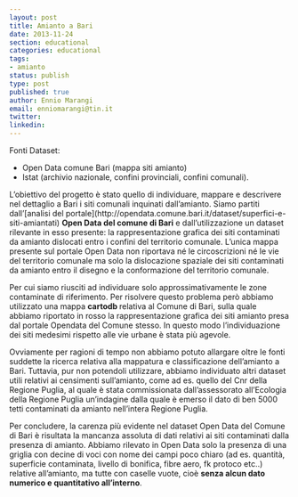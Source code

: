 ```yaml
---
layout: post
title: Amianto a Bari
date: 2013-11-24
section: educational
categories: educational
tags:
- amianto
status: publish
type: post
published: true
author: Ennio Marangi
email: enniomarangi@tin.it
twitter:
linkedin:
---
```


<script src="https://gist.github.com/cortesimone/7626516.js"></script>

Fonti Dataset:
<ul>
	<li>Open Data comune Bari (mappa siti amianto)</li>
	<li>Istat (archivio nazionale, confini provinciali, confini comunali).</li>
</ul>
L’obiettivo del progetto è stato quello di individuare, mappare e descrivere nel dettaglio a Bari i siti comunali inquinati dall’amianto. Siamo partiti dall’[analisi del portale](http://opendata.comune.bari.it/dataset/superfici-e-siti-amiantati) <b>Open Data del comune di Bari</b> e dall’utilizzazione un dataset rilevante in esso presente: la rappresentazione grafica dei siti contaminati da amianto dislocati entro i confini del territorio comunale. L’unica mappa presente sul portale Open Data non riportava né le circoscrizioni né le vie del territorio comunale ma solo la dislocazione spaziale dei siti contaminati da amianto entro il disegno e la conformazione del territorio comunale.

<!--more-->

Per cui siamo riusciti ad individuare solo approssimativamente le zone contaminate di riferimento. Per risolvere questo problema però abbiamo utilizzato una mappa <b>cartodb </b>relativa al Comune di Bari, sulla quale abbiamo riportato in rosso la rappresentazione grafica dei siti amianto presa dal portale Opendata del Comune stesso. In questo modo l’individuazione dei siti medesimi rispetto alle vie urbane è stata più agevole.

Ovviamente per ragioni di tempo non abbiamo potuto allargare oltre le fonti suddette la ricerca relativa alla mappatura e classificazione dell’amianto a Bari. Tuttavia, pur non potendoli utilizzare, abbiamo individuato altri dataset utili relativi ai censimenti sull’amianto, come ad es. quello del Cnr della Regione Puglia, al quale è stata commissionata dall’assessorato all’Ecologia della Regione Puglia un’indagine dalla quale è emerso il dato di ben 5000 tetti contaminati da amianto nell’intera Regione Puglia.

Per concludere, la carenza più evidente nel dataset Open Data del Comune di Bari è risultata la mancanza assoluta di dati relativi ai siti contaminati dalla presenza di amianto. Abbiamo rilevato in Open Data solo la presenza di una griglia con decine di voci con nome dei campi poco chiaro (ad es. quantità, superficie contaminata, livello di bonifica, fibre aero, fk protoco etc..) relative all’amianto, ma tutte con caselle vuote, cioè <b>senza alcun dato numerico e quantitativo all’interno</b>.
